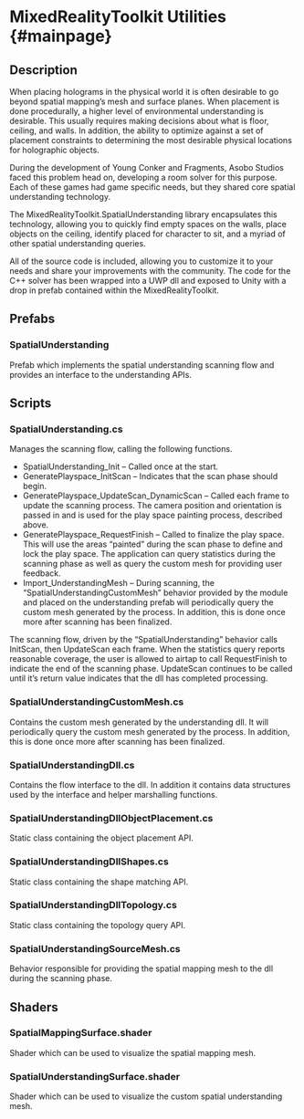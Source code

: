 MixedRealityToolkit Utilities                        {#mainpage}
============

## Description

When placing holograms in the physical world it is often desirable to go beyond spatial mapping’s mesh and surface planes. When placement is done procedurally, a higher level of environmental understanding is desirable. This usually requires making decisions about what is floor, ceiling, and walls. In addition, the ability to optimize against a set of placement constraints to determining the most desirable physical locations for holographic objects.

During the development of Young Conker and Fragments, Asobo Studios faced this problem head on, developing a room solver for this purpose. Each of these games had game specific needs, but they shared core spatial understanding technology. 

The MixedRealityToolkit.SpatialUnderstanding library encapsulates this technology, allowing you to quickly find empty spaces on the walls, place objects on the ceiling, identify placed for character to sit, and a myriad of other spatial understanding queries. 

All of the source code is included, allowing you to customize it to your needs and share your improvements with the community. The code for the C++ solver has been wrapped into a UWP dll and exposed to Unity with a drop in prefab contained within the MixedRealityToolkit.

## Prefabs

### SpatialUnderstanding

Prefab which implements the spatial understanding scanning flow and provides an interface to the understanding APIs.

## Scripts

### SpatialUnderstanding.cs
Manages the scanning flow, calling the following functions.

- SpatialUnderstanding_Init – Called once at the start.
- GeneratePlayspace_InitScan – Indicates that the scan phase should begin.
- GeneratePlayspace_UpdateScan_DynamicScan – Called each frame to update the scanning process. The camera position and orientation is passed in and is used for the play space painting process, described above. 
- GeneratePlayspace_RequestFinish – Called to finalize the play space. This will use the areas “painted” during the scan phase to define and lock the play space. The application can query statistics during the scanning phase as well as query the custom mesh for providing user feedback. 
- Import_UnderstandingMesh – During scanning, the “SpatialUnderstandingCustomMesh” behavior provided by the module and placed on the understanding prefab will periodically query the custom mesh generated by the process. In addition, this is done once more after scanning has been finalized.

The scanning flow, driven by the “SpatialUnderstanding” behavior calls InitScan, then UpdateScan each frame. When the statistics query reports reasonable coverage, the user is allowed to airtap to call RequestFinish to indicate the end of the scanning phase. UpdateScan continues to be called until it’s return value indicates that the dll has completed processing. 

### SpatialUnderstandingCustomMesh.cs
Contains the custom mesh generated by the understanding dll. It will periodically query the custom mesh generated by the process. In addition, this is done once more after scanning has been finalized.

### SpatialUnderstandingDll.cs
Contains the flow interface to the dll. In addition it contains data structures used by the interface and helper marshalling functions.

### SpatialUnderstandingDllObjectPlacement.cs
Static class containing the object placement API.

### SpatialUnderstandingDllShapes.cs
Static class containing the shape matching API.

### SpatialUnderstandingDllTopology.cs
Static class containing the topology query API.

### SpatialUnderstandingSourceMesh.cs
Behavior responsible for providing the spatial mapping mesh to the dll during the scanning phase.

## Shaders

### SpatialMappingSurface.shader
Shader which can be used to visualize the spatial mapping mesh.

### SpatialUnderstandingSurface.shader
Shader which can be used to visualize the custom spatial understanding mesh.
